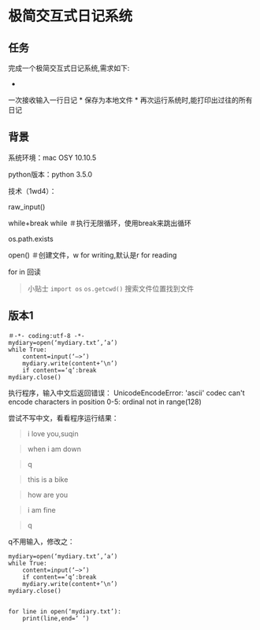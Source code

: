 # 极简交互式日记系统


## 任务
完成一个极简交互式日记系统,需求如下:

* 
一次接收输入一行日记
* 
保存为本地文件
* 
再次运行系统时,能打印出过往的所有日记


## 背景
系统环境：mac OSY 10.10.5

python版本：python 3.5.0


技术（1wd4）：

raw_input()

while+break while ＃执行无限循环，使用break来跳出循环

os.path.exists

open() ＃创建文件，w for writing,默认是r for reading

for in 回读

>小贴士
```import os```
```os.getcwd()```
搜索文件位置找到文件

## 版本1
    ＃-*- coding:utf-8 -*-
    mydiary=open(‘mydiary.txt’,’a’)
    while True:
        content=input(‘—>’)
        mydiary.write(content+’\n’)
        if content==‘q’:break
    mydiary.close()


执行程序，输入中文后返回错误：
UnicodeEncodeError: 'ascii' codec can't encode characters in position 0-5: ordinal not in range(128)

尝试不写中文，看看程序运行结果：

>i love you,suqin

>when i am down

>q

>this is a bike

>how are you

>i am fine

>q

q不用输入，修改之：
    
    mydiary=open(‘mydiary.txt’,’a’)
    while True:
        content=input(‘—>’)
        if content==‘q’:break
        mydiary.write(content+’\n’)
    mydiary.close()


    for line in open(‘mydiary.txt’):
        print(line,end=‘ ‘)

